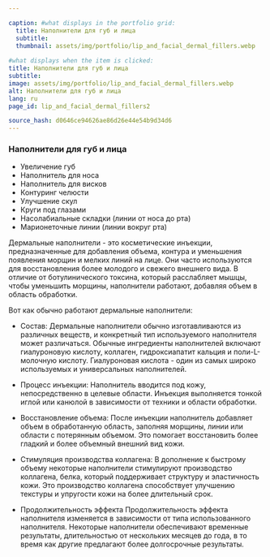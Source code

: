 ```yaml
---

caption: #what displays in the portfolio grid:
  title: Наполнители для губ и лица
  subtitle: 
  thumbnail: assets/img/portfolio/lip_and_facial_dermal_fillers.webp
  
#what displays when the item is clicked:
title: Наполнители для губ и лица
subtitle: 
image: assets/img/portfolio/lip_and_facial_dermal_fillers.webp
alt: Наполнители для губ и лица
lang: ru
page_id: lip_and_facial_dermal_fillers2

source_hash: d0646ce94626ae86d26e44e54b9d34d6
---
```

### Наполнители для губ и лица
- Увеличение губ 
- Наполнитель для носа
- Наполнитель для висков
- Контуринг челюсти
- Улучшение скул
- Круги под глазами 
- Насолабиальные складки (линии от носа до рта)
- Марионеточные линии (линии вокруг рта)

Дермальные наполнители - это косметические инъекции, предназначенные для добавления объема, контура и уменьшения появления морщин и мелких линий на лице. Они часто используются для восстановления более молодого и свежего внешнего вида. В отличие от ботулинического токсина, который расслабляет мышцы, чтобы уменьшить морщины, наполнители работают, добавляя объем в область обработки.

Вот как обычно работают дермальные наполнители:
- Состав:
  Дермальные наполнители обычно изготавливаются из различных веществ, и конкретный тип используемого наполнителя может различаться. Обычные ингредиенты наполнителей включают гиалуроновую кислоту, коллаген, гидроксиапатит кальция и поли-L-молочную кислоту. Гиалуроновая кислота - один из самых широко используемых и универсальных наполнителей.

- Процесс инъекции:
  Наполнитель вводится под кожу, непосредственно в целевые области. Инъекция выполняется тонкой иглой или канюлой в зависимости от техники и области обработки.

- Восстановление объема:
  После инъекции наполнитель добавляет объем в обработанную область, заполняя морщины, линии или области с потерянным объемом. Это помогает восстановить более гладкий и более объемный внешний вид кожи.

- Стимуляция производства коллагена:
  В дополнение к быстрому объему некоторые наполнители стимулируют производство коллагена, белка, который поддерживает структуру и эластичность кожи. Это производство коллагена способствует улучшению текстуры и упругости кожи на более длительный срок.

- Продолжительность эффекта
  Продолжительность эффекта наполнителя изменяется в зависимости от типа использованного наполнителя. Некоторые наполнители обеспечивают временные результаты, длительностью от нескольких месяцев до года, в то время как другие предлагают более долгосрочные результаты.